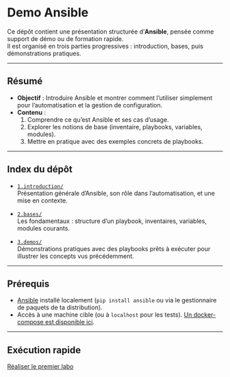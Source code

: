 # Demo Ansible

Ce dépôt contient une présentation structurée d’**Ansible**, pensée comme support de démo ou de formation rapide.  
Il est organisé en trois parties progressives : introduction, bases, puis démonstrations pratiques.

---

## Résumé

- **Objectif** : Introduire Ansible et montrer comment l’utiliser simplement pour l’automatisation et la gestion de configuration.  
- **Contenu** :
  1. Comprendre ce qu’est Ansible et ses cas d’usage.
  2. Explorer les notions de base (inventaire, playbooks, variables, modules).
  3. Mettre en pratique avec des exemples concrets de playbooks.

---

## Index du dépôt

- [`1.introduction/`](1.introduction/)  
  Présentation générale d’Ansible, son rôle dans l’automatisation, et une mise en contexte.

- [`2.bases/`](2.bases/)  
  Les fondamentaux : structure d’un playbook, inventaires, variables, modules courants.

- [`3.demos/`](3.demos/)  
  Démonstrations pratiques avec des playbooks prêts à exécuter pour illustrer les concepts vus précédemment.

---

## Prérequis

- [Ansible](https://docs.ansible.com/) installé localement (`pip install ansible` ou via le gestionnaire de paquets de ta distribution).  
- Accès à une machine cible (ou à `localhost` pour les tests). [Un docker-compose est disponible ici](3.demos/setup_servers_for_demo_ansible/docker-compose.yml).
---

## Exécution rapide

[Réaliser le premier labo](3.demos/1.premier-playbook.md)
